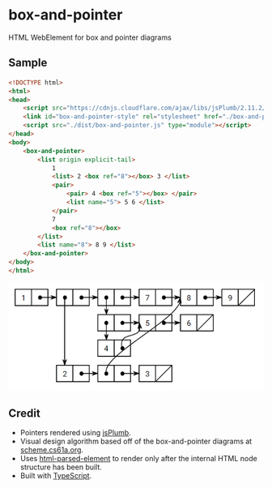 # box-and-pointer
HTML WebElement for box and pointer diagrams

## Sample

```html
<!DOCTYPE html>
<html>
<head>
    <script src="https://cdnjs.cloudflare.com/ajax/libs/jsPlumb/2.11.2/js/jsplumb.min.js"></script>
    <link id="box-and-pointer-style" rel="stylesheet" href="./box-and-pointer.css" />
    <script src="./dist/box-and-pointer.js" type="module"></script>
</head>
<body>
    <box-and-pointer>
        <list origin explicit-tail>
            1
            <list> 2 <box ref="8"></box> 3 </list>
            <pair>
                <pair> 4 <box ref="5"></box> </pair>
                <list name="5"> 5 6 </list>
            </pair>
            7
            <box ref="8"></box>
        </list>
        <list name="8"> 8 9 </list>
    </box-and-pointer>
</body>
</html>
```
![](images/listsample1.png)

## Credit
* Pointers rendered using [jsPlumb](https://github.com/jsplumb/jsplumb).
* Visual design algorithm based off of the box-and-pointer diagrams at [scheme.cs61a.org](https://scheme.cs61a.org/).
* Uses [html-parsed-element](https://github.com/WebReflection/html-parsed-element) to render only after the internal HTML node structure has been built.
* Built with [TypeScript](http://typescriptlang.org).
